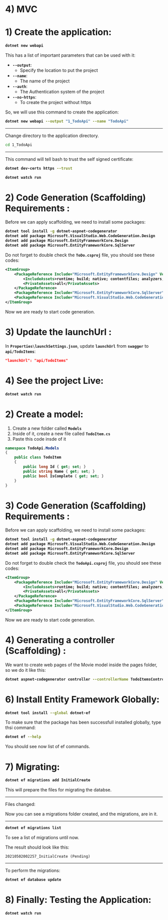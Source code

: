 # 4) MVC



# 1) Create the application:

<b>

```bash
dotnet new webapi
```
</b>

This has a list of important parameters that can be used with it:


- **`--output`**:
    - Specify the location to put the project
- **`--name`**:
    - The name of the project
- **`--auth`**:
    - The Authentication system of the project
- **`--no-https`**:
    - To create the project without https

So, we will use this command to create the application:



<b>

```bash
dotnet new webapi --output "1_TodoApi" --name "TodoApi"
```
</b>


---

Change directory to the application directory.
```bash
cd 1_TodoApi
```


---

This command will tell bash to trust the self signed
 certificate:

<b>

```bash
dotnet dev-certs https --trust
```
</b>




<b>
    

```bash
dotnet watch run
```
</b>








# 2) Code Generation (Scaffolding) Requirements :
Before we can apply scaffolding, we need to install some packages:

<b>

```bash
dotnet tool install -g dotnet-aspnet-codegenerator
dotnet add package Microsoft.VisualStudio.Web.CodeGeneration.Design
dotnet add package Microsoft.EntityFrameworkCore.Design
dotnet add package Microsoft.EntityFrameworkCore.SqlServer
```
</b>



Do not forget to double check the **`ToDo.csproj`** file,
you should see these codes:

<b>

```xml
<ItemGroup>
    <PackageReference Include="Microsoft.EntityFrameworkCore.Design" Version="5.0.5">
        <IncludeAssets>runtime; build; native; contentfiles; analyzers; buildtransitive</IncludeAssets>
        <PrivateAssets>all</PrivateAssets>
    </PackageReference>
    <PackageReference Include="Microsoft.EntityFrameworkCore.SqlServer" Version="5.0.5" />
    <PackageReference Include="Microsoft.VisualStudio.Web.CodeGeneration.Design" Version="5.0.2" />
</ItemGroup>
```
</b>

Now we are ready to start code generation.







# 3) Update the launchUrl :


In **`Properties\launchSettings.json`**, update 
**`launchUrl`** from **`swagger`** to **`api/TodoItems`**:


<b>

```json
"launchUrl": "api/TodoItems"
```
</b>





# 4) See the project Live:


<b>
    

```bash
dotnet watch run
```
</b>










# 2) Create a model:

1. Create a new folder called **`Models`**
2. Inside of it, create a new file called **`TodoItem.cs`**
3. Paste this code insde of it

<b>

```csharp
namespace TodoApi.Models
{
    public class TodoItem
    {
        public long Id { get; set; }
        public string Name { get; set; }
        public bool IsComplete { get; set; }
    }
}
```
</b>









# 3) Code Generation (Scaffolding) Requirements :
Before we can apply scaffolding, we need to install some packages:

<b>

```bash
dotnet tool install -g dotnet-aspnet-codegenerator
dotnet add package Microsoft.VisualStudio.Web.CodeGeneration.Design
dotnet add package Microsoft.EntityFrameworkCore.Design
dotnet add package Microsoft.EntityFrameworkCore.SqlServer
```
</b>



Do not forget to double check the **`TodoApi.csproj`** file,
you should see these codes:

<b>

```xml
<ItemGroup>
    <PackageReference Include="Microsoft.EntityFrameworkCore.Design" Version="5.0.5">
        <IncludeAssets>runtime; build; native; contentfiles; analyzers; buildtransitive</IncludeAssets>
        <PrivateAssets>all</PrivateAssets>
    </PackageReference>
    <PackageReference Include="Microsoft.EntityFrameworkCore.SqlServer" Version="5.0.5" />
    <PackageReference Include="Microsoft.VisualStudio.Web.CodeGeneration.Design" Version="5.0.2" />
</ItemGroup>
```
</b>

Now we are ready to start code generation.







# 4) Generating a controller (Scaffolding) :

We want to create web pages of the Movie model inside the 
pages folder, so we do it like this:

<b>

```bash
dotnet aspnet-codegenerator controller --controllerName TodoItemsController --model TodoItem --dataContext TodoContext  -outDir Controllers/api --restWithNoViews
```
</b>









# 6) Install Entity Framework Globally:

<b>

```bash
dotnet tool install --global dotnet-ef
```
</b>

To make sure that the package has been successfull 
installed globally, type thsi command:


<b>

```bash
dotnet ef --help
```
</b>

You should see now list of ef commands.






# 7) Migrating:

<b>

```bash
dotnet ef migrations add InitialCreate
```
</b>
This will prepare the files for migrating the databse.

---

Files changed:

Now you can see a migrations folder created, 
and the migrations, are in it.

---

<b>

```bash
dotnet ef migrations list
```
</b>

To see a list of migrations until now.

The result should look like this:

```
20210502002257_InitialCreate (Pending)
```



--- 
To perform the migrations:

<b>

```bash
dotnet ef database update
```
</b>





# 8) Finally: Testing the Application:


<b>

```bash
dotnet watch run
```
</b>




